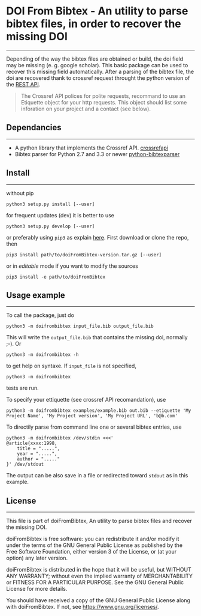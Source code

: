 # DOI From Bibtex - An utility to parse bibtex files, in order to recover the missing DOI
-----------------------------------------------------------------------------------------

Depending of the way the bibtex files are obtained or build, the doi field may
be missing (e. g. google scholar). This basic package can be used to recover this
missing field automatically.
After a parsing of the bibtex file, the doi are recovered thank to crossref 
request throught the python version of the [REST API](https://github.com/CrossRef/rest-api-doc).

> The Crossref API polices for polite requests, recommand to use an Etiquette object for your http requests. 
> This object should list some inforation on your project and a contact (see below).


## Dependancies
---------------
  - A python library that implements the Crossref API.  [crossrefapi](https://github.com/fabiobatalha/crossrefapi/)
  - Bibtex parser for Python 2.7 and 3.3 or newer  [python-bibtexparser](https://github.com/sciunto-org/python-bibtexparser)


## Install 
----------
without pip
```
python3 setup.py install [--user]
```
for frequent updates (dev) it is better to use 
```
python3 setup.py develop [--user]
```
or preferably using `pip3` as explain [here](https://pip.pypa.io/en/stable/reference/pip_install/). First download or clone the repo, then
```
pip3 install path/to/doiFromBibtex-version.tar.gz [--user]
```
or in _editable_ mode if you want to modify the sources
```
pip3 install -e path/to/doiFromBibtex
```

## Usage example
----------------
To call the package, just do
```
python3 -m doifrombibtex input_file.bib output_file.bib
```
This will write the `output_file.bib` that contains the missing doi, normally ;-). Or
```  
python3 -m doifrombibtex -h
````
to get help on syntaxe. If `input_file` is not specified,
```
python3 -m doifrombibtex
```
tests are run. 

To specify your ettiquette (see crossref API recomandation), use
```
python3 -m doifrombibtex examples/example.bib out.bib --etiquette 'My Project Name', 'My Project version', 'My Project URL', 'b@b.com'

```
To directily parse from command line one or several bibtex entries, use
```
python3 -m doifrombibtex /dev/stdin <<<'
@article{xxxx:1998,
	title = ".....",	
	year = ".....",	
	author = "....."
}' /dev/stdout
```
The output can be also save in a file or redirected toward `stdout` as in this example.

## License
--------------------
This file is part of doiFromBibtex, An utility to parse bibtex files and
recover the missing DOI.

doiFromBibtex is free software: you can redistribute it and/or modify
it under the terms of the GNU General Public License as published by
the Free Software Foundation, either version 3 of the License, or
(at your option) any later version.

doiFromBibtex is distributed in the hope that it will be useful,
but WITHOUT ANY WARRANTY; without even the implied warranty of
MERCHANTABILITY or FITNESS FOR A PARTICULAR PURPOSE.  See the
GNU General Public License for more details.

You should have received a copy of the GNU General Public License
along with doiFromBibtex.  If not, see <https://www.gnu.org/licenses/>.
